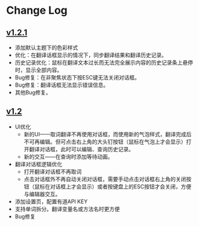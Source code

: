 # Change Log

## [v1.2.1](https://github.com/YiiGuxing/TranslationPlugin/tree/v1.2.1)

- 添加默认主题下的色彩样式
- 优化：在翻译话框显示的情况下，同步翻译结果和翻译历史记录。
- 历史记录优化：鼠标在翻译文本过长而无法完全展示内容的历史记录条上悬停时，显示全部内容。
- Bug修复：在非聚焦状态下按ESC键无法关闭对话框。
- Bug修复：翻译话框无法显示错误信息。
- 其他Bug修复。

## [v1.2](https://github.com/YiiGuxing/TranslationPlugin/tree/v1.2)

- UI优化
  - 新的UI——取词翻译不再使用对话框，而使用新的气泡样式，翻译完成后不可再编辑。但可点击右上角的大头钉按钮（鼠标在气泡上才会显示）打开翻译对话框，此时可以编辑、查询历史记录。
  - 新的交互——在查询时添加等待动画。
- 翻译对话框逻辑优化
  - 打开翻译对话框不再取词
  - 点击对话框外不再自动关闭对话框，需要手动点击对话框右上角的关闭按钮（鼠标在对话框上才会显示）或者按键盘上的ESC按钮才会关闭，方便与编辑器交互。
- 添加设置页，配置有道API KEY
- 支持单词拆分。翻译变量名或方法名时更方便
- Bug修复